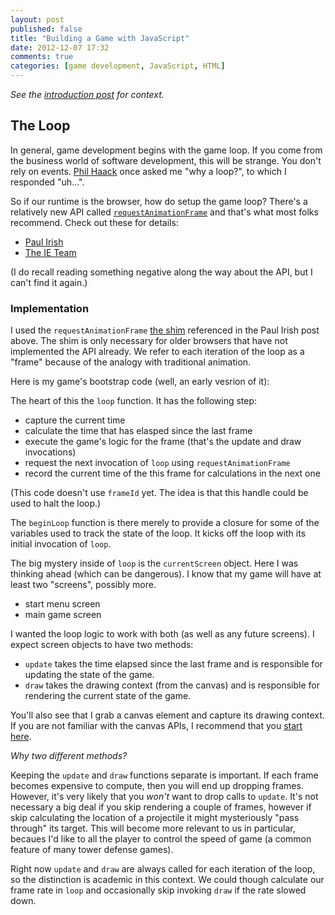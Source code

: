 ```yaml
---
layout: post
published: false
title: "Building a Game with JavaScript"
date: 2012-12-07 17:32
comments: true
categories: [game development, JavaScript, HTML]
---
```


_See the [introduction post](/blog/2012/12/07/a-n00bs-look-at-html5-game-development/) for context._

## The Loop

In general, game development begins with the game loop. If you come from the business world of software development, this will be strange. You don't rely on events. [Phil Haack](http://haacked.com/) once asked me "why a loop?", to which I responded "uh...". 

So if our runtime is the browser, how do setup the game loop? There's a relatively new API called [`requestAnimationFrame`](http://www.w3.org/TR/animation-timing/) and that's what most folks recommend. Check out these for details:

* [Paul Irish](http://paulirish.com/2011/requestanimationframe-for-smart-animating/)
* [The IE Team](http://ie.microsoft.com/testdrive/Graphics/RequestAnimationFrame/Default.html)

(I do recall reading something negative along the way about the API, but I can't find it again.)


### Implementation

I used the `requestAnimationFrame` [the shim](https://gist.github.com/1579671) referenced in the Paul Irish post above. The shim is only necessary for older browsers that have not implemented the API already. We refer to each iteration of the loop as a "frame" because of the analogy with traditional animation.

Here is my game's bootstrap code (well, an early vesrion of it):

<script src="https://gist.github.com/4238210.js?file=boostrap.js"></script>

The heart of this the `loop` function. It has the following step:

* capture the current time
* calculate the time that has elasped since the last frame
* execute the game's logic for the frame (that's the update and draw invocations)
* request the next invocation of `loop` using `requestAnimationFrame`
* record the current time of the this frame for calculations in the next one

(This code doesn't use `frameId` yet. The idea is that this handle could be used to halt the loop.)

The `beginLoop` function is there merely to provide a closure for some of the variables used to track the state of the loop. It kicks off the loop with its initial invocation of `loop`.

The big mystery inside of `loop` is the `currentScreen` object. Here I was thinking ahead (which can be dangerous). I know that my game will have at least two "screens", possibly more.

* start menu screen
* main game screen

I wanted the loop logic to work with both (as well as any future screens). I expect screen objects to have two methods:

* `update` takes the time elapsed since the last frame and is responsible for updating the state of the game.
* `draw` takes the drawing context (from the canvas) and is responsible for rendering the current state of the game.

You'll also see that I grab a canvas element and capture its drawing context. If you are not familiar with the canvas APIs, I recommend that you [start here](https://developer.mozilla.org/en-US/docs/HTML/Canvas).

_Why two different methods?_

Keeping the `update` and `draw` functions separate is important. If each frame becomes expensive to compute, then you will end up dropping frames. However, it's very likely that you _won't_ want to drop calls to `update`. It's not necessary a big deal if you skip rendering a couple of frames, however if skip calculating the location of a projectile it might mysteriously "pass through" its target. This will become more relevant to us in particular, becaues I'd like to all the player to control the speed of game (a common feature of many tower defense games).

Right now `update` and `draw` are always called for each iteration of the loop, so the distinction is academic in this context. We could though calculate our frame rate in `loop` and occasionally skip invoking `draw` if the rate slowed down.

